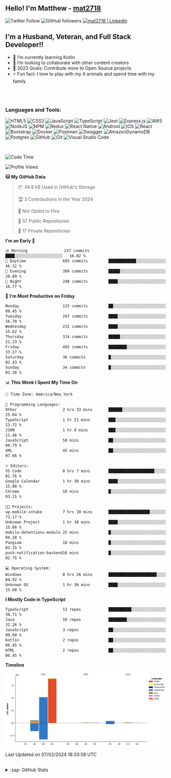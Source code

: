 ## Hello! I'm Matthew - [mat2718][website]

![Twitter Follow](https://img.shields.io/twitter/follow/matthewterry68?color=1DA1F2&logo=twitter&style=for-the-badge)
![GitHub followers](https://img.shields.io/github/followers/mat2718?logo=github&style=for-the-badge)
[<img  alt="mat2718 | LinkedIn"  src="https://img.shields.io/badge/LinkedIn-0077B5?style=for-the-badge&logo=linkedin&logoColor=white" />][linkedin]

## I'm a Husband, Veteran, and Full Stack Developer!!

- 🌱 I’m currently learning Kotlin
- 👯 I’m looking to collaborate with other content creators
- 🥅 2023 Goals: Contribute more to Open Source projects
- ⚡ Fun fact: I love to play with my 4 animals and spend time with my family

<br />
<br />

### Languages and Tools:

![HTML5](https://img.shields.io/badge/html5-%23E34F26.svg?style=for-the-badge&logo=html5&logoColor=white)
![CSS3](https://img.shields.io/badge/css3-%231572B6.svg?style=for-the-badge&logo=css3&logoColor=white)
![JavaScript](https://img.shields.io/badge/javascript-%23323330.svg?style=for-the-badge&logo=javascript&logoColor=%23F7DF1E)
![TypeScript](https://img.shields.io/badge/typescript-%23007ACC.svg?style=for-the-badge&logo=typescript&logoColor=white)
![Jest](https://img.shields.io/badge/-jest-%23C21325?style=for-the-badge&logo=jest&logoColor=white)
![Express.js](https://img.shields.io/badge/express.js-%23404d59.svg?style=for-the-badge&logo=express&logoColor=%2361DAFB)
![AWS](https://img.shields.io/badge/AWS-%23FF9900.svg?style=for-the-badge&logo=amazon-aws&logoColor=white)
![NodeJS](https://img.shields.io/badge/node.js-6DA55F?style=for-the-badge&logo=node.js&logoColor=white)
![NPM](https://img.shields.io/badge/NPM-%23000000.svg?style=for-the-badge&logo=npm&logoColor=white)
![Redux](https://img.shields.io/badge/redux-%23593d88.svg?style=for-the-badge&logo=redux&logoColor=white)
![React Native](https://img.shields.io/badge/react_native-%2320232a.svg?style=for-the-badge&logo=react&logoColor=%2361DAFB)
![Android](https://img.shields.io/badge/Android-3DDC84?style=for-the-badge&logo=android&logoColor=white)
![IOS](https://img.shields.io/badge/iOS-000000?style=for-the-badge&logo=ios&logoColor=white)
![React](https://img.shields.io/badge/react-%2320232a.svg?style=for-the-badge&logo=react&logoColor=%2361DAFB)
![Bootstrap](https://img.shields.io/badge/bootstrap-%23563D7C.svg?style=for-the-badge&logo=bootstrap&logoColor=white)
![Docker](https://img.shields.io/badge/docker-%230db7ed.svg?style=for-the-badge&logo=docker&logoColor=white)
![Postman](https://img.shields.io/badge/Postman-FF6C37?style=for-the-badge&logo=postman&logoColor=white)
![Swagger](https://img.shields.io/badge/-Swagger-%23Clojure?style=for-the-badge&logo=swagger&logoColor=white)
![AmazonDynamoDB](https://img.shields.io/badge/Amazon%20DynamoDB-4053D6?style=for-the-badge&logo=Amazon%20DynamoDB&logoColor=white)
![Postgres](https://img.shields.io/badge/postgres-%23316192.svg?style=for-the-badge&logo=postgresql&logoColor=white)
![GitHub](https://img.shields.io/badge/github-%23121011.svg?style=for-the-badge&logo=github&logoColor=white)
![Git](https://img.shields.io/badge/git-%23F05033.svg?style=for-the-badge&logo=git&logoColor=white)
![Visual Studio Code](https://img.shields.io/badge/Visual%20Studio%20Code-0078d7.svg?style=for-the-badge&logo=visual-studio-code&logoColor=white)

<br />

<!--START_SECTION:waka-->
![Code Time](http://img.shields.io/badge/Code%20Time-2%2C851%20hrs%2036%20mins-blue)

![Profile Views](http://img.shields.io/badge/Profile%20Views-0-blue)

**🐱 My GitHub Data** 

> 📦 49.8 kB Used in GitHub's Storage 
 > 
> 🏆 3 Contributions in the Year 2024
 > 
> 🚫 Not Opted to Hire
 > 
> 📜 57 Public Repositories 
 > 
> 🔑 17 Private Repositories 
 > 
**I'm an Early 🐤** 

```text
🌞 Morning                237 commits         ████░░░░░░░░░░░░░░░░░░░░░   16.02 % 
🌆 Daytime                685 commits         ████████████░░░░░░░░░░░░░   46.32 % 
🌃 Evening                309 commits         █████░░░░░░░░░░░░░░░░░░░░   20.89 % 
🌙 Night                  248 commits         ████░░░░░░░░░░░░░░░░░░░░░   16.77 % 
```
📅 **I'm Most Productive on Friday** 

```text
Monday                   125 commits         ██░░░░░░░░░░░░░░░░░░░░░░░   08.45 % 
Tuesday                  247 commits         ████░░░░░░░░░░░░░░░░░░░░░   16.70 % 
Wednesday                231 commits         ████░░░░░░░░░░░░░░░░░░░░░   15.62 % 
Thursday                 314 commits         █████░░░░░░░░░░░░░░░░░░░░   21.23 % 
Friday                   492 commits         ████████░░░░░░░░░░░░░░░░░   33.27 % 
Saturday                 36 commits          █░░░░░░░░░░░░░░░░░░░░░░░░   02.43 % 
Sunday                   34 commits          █░░░░░░░░░░░░░░░░░░░░░░░░   02.30 % 
```


📊 **This Week I Spent My Time On** 

```text
🕑︎ Time Zone: America/New_York

💬 Programming Languages: 
Other                    2 hrs 33 mins       ██████░░░░░░░░░░░░░░░░░░░   25.64 % 
TypeScript               1 hr 21 mins        ███░░░░░░░░░░░░░░░░░░░░░░   13.72 % 
JSON                     1 hr 8 mins         ███░░░░░░░░░░░░░░░░░░░░░░   11.46 % 
JavaScript               58 mins             ██░░░░░░░░░░░░░░░░░░░░░░░   09.79 % 
XML                      45 mins             ██░░░░░░░░░░░░░░░░░░░░░░░   07.66 % 

🔥 Editors: 
VS Code                  8 hrs 7 mins        ████████████████████░░░░░   81.76 % 
Google Calendar          1 hr 30 mins        ████░░░░░░░░░░░░░░░░░░░░░   15.08 % 
Chrome                   18 mins             █░░░░░░░░░░░░░░░░░░░░░░░░   03.15 % 

🐱‍💻 Projects: 
up-mobile-intake         7 hrs 10 mins       ██████████████████░░░░░░░   72.17 % 
Unknown Project          1 hr 30 mins        ████░░░░░░░░░░░░░░░░░░░░░   15.08 % 
mobile-detentions-module 25 mins             █░░░░░░░░░░░░░░░░░░░░░░░░   04.28 % 
Pangiam                  18 mins             █░░░░░░░░░░░░░░░░░░░░░░░░   03.15 % 
push-notification-backend16 mins             █░░░░░░░░░░░░░░░░░░░░░░░░   02.75 % 

💻 Operating System: 
Windows                  8 hrs 26 mins       █████████████████████░░░░   84.92 % 
Unknown OS               1 hr 30 mins        ████░░░░░░░░░░░░░░░░░░░░░   15.08 % 
```

**I Mostly Code in TypeScript** 

```text
TypeScript               12 repos            ██████████░░░░░░░░░░░░░░░   38.71 % 
Java                     10 repos            ████████░░░░░░░░░░░░░░░░░   32.26 % 
JavaScript               3 repos             ██░░░░░░░░░░░░░░░░░░░░░░░   09.68 % 
Kotlin                   2 repos             ██░░░░░░░░░░░░░░░░░░░░░░░   06.45 % 
HTML                     2 repos             ██░░░░░░░░░░░░░░░░░░░░░░░   06.45 % 
```



**Timeline**

![Lines of Code chart](https://raw.githubusercontent.com/mat2718/mat2718/main/assets/bar_graph.png)


 Last Updated on 07/02/2024 18:33:58 UTC
<!--END_SECTION:waka-->

<br />

<details>
  <summary>:zap: GitHub Stats</summary>

  <img align="left" alt="codeSTACKr's GitHub Stats" src="https://github-readme-stats-mat2718.vercel.app/api?username=mat2718&show_icons=true&hide_border=true" />

</details>

[website]: https://www.linkedin.com/in/matthew-terry-9a1b57185
[course]: http://vsCodeHero.com
[twitter]: https://twitter.com/codeSTACKr
[youtube]: https://youtube.com/codeSTACKr
[instagram]: https://instagram.com/codeSTACKr
[linkedin]: https://www.linkedin.com/in/matthew-terry-9a1b57185
[webdevplaylist]: https://www.youtube.com/playlist?list=PLkwxH9e_vrAJ0WbEsFA9W3I1W-g_BTsbt
[jsplaylist]: https://www.youtube.com/playlist?list=PLkwxH9e_vrALRJKu7wfXby3MKeflhTu6B
[cssplaylist]: https://www.youtube.com/playlist?list=PLkwxH9e_vrALSdvZuEh6gqQdmDoDIoqz4
[reactplaylist]: https://www.youtube.com/playlist?list=PLkwxH9e_vrAK4TdffpxKY3QGyHCpxFcQ0
